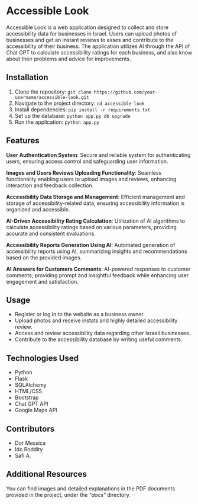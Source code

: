 # Accessible Look

Accessible Look is a web application designed to collect and store accessibility data for businesses in Israel. Users can upload photos of businesses and get an instant reviews to asses and contribute to the accessibility of their business. The application utilizes AI through the API of Chat GPT to calculate accessibility ratings for each business, and also know about their problems and advice for improvements.

## Installation

1. Clone the repository: `git clone https://github.com/your-username/accessible-look.git`
2. Navigate to the project directory: `cd accessible-look`
3. Install dependencies: `pip install -r requirements.txt`
4. Set up the database: `python app.py db upgrade`
5. Run the application: `python app.py`

## Features

__User Authentication System__: Secure and reliable system for authenticating users, ensuring access control and safeguarding user information.

__Images and Users Reviews Uploading Functionality__: Seamless functionality enabling users to upload images and reviews, enhancing interaction and feedback collection.

__Accessibility Data Storage and Management__: Efficient management and storage of accessibility-related data, ensuring accessibility information is organized and accessible.

__AI-Driven Accessibility Rating Calculation__: Utilization of AI algorithms to calculate accessibility ratings based on various parameters, providing accurate and consistent evaluations.

__Accessibility Reports Generation Using AI__: Automated generation of accessibility reports using AI, summarizing insights and recommendations based on the provided images.

__AI Answers for Customers Comments__: AI-powered responses to customer comments, providing prompt and insightful feedback while enhancing user engagement and satisfaction.

## Usage

- Register or log in to the website as a business owner.
- Upload photos and receive instats and highly detailed accessibility review.
- Access and review accessibility data regarding other Israeli businesses.
- Contribute to the accessibility database by writing useful comments.

## Technologies Used

- Python
- Flask
- SQLAlchemy
- HTML/CSS
- Bootstrap
- Chat GPT API
- Google Maps API

## Contributors

- Dor Messica
- Ido Roddity
- Safi A.

## Additional Resources  
You can find images and detailed explanations in the PDF documents provided in the project, under the *"docs"* directory.
